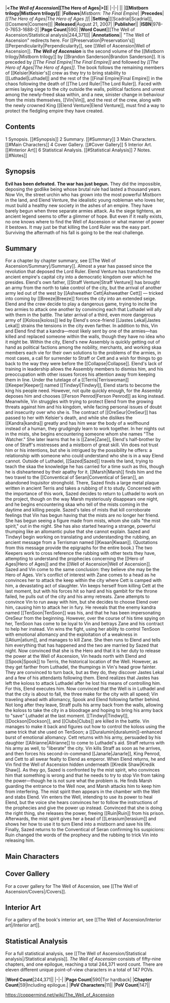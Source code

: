 |**<*The Well of Ascension*[[The Hero of Ages\|>]]**|
|-|-|
||
|**[[Mistborn trilogy\|Mistborn trilogy]]**|
|**Follows**|*Mistborn: The Final Empire*|
|**Precedes**|*[[The Hero of Ages\|The Hero of Ages ]]*|
|**Setting**|[[Scadrial\|Scadrial]], [[Cosmere\|Cosmere]]|
|**Released**|August 21, 2007|
|**Publisher**||
|**ISBN**|978-0-7653-1688-2|
|**Page Count**|590|
|**Word Count**|[[The Well of Ascension/Statistical analysis\|244,371]]|
|**Annotations**||
"The Well of Ascension" redirects here. For [[Preservation\|Preservation's]] [[Perpendicularity\|Perpendicularity]], see [[Well of Ascension\|Well of Ascension]].
***The Well of Ascension*** is the second volume of the [[Mistborn trilogy\|Mistborn trilogy]] by [[Brandon Sanderson\|Brandon Sanderson]]. It is preceded by *[[The Final Empire\|The Final Empire]]* and followed by *[[The Hero of Ages\|The Hero of Ages]]*. The book follows the remaining members of [[Kelsier\|Kelsier's]] crew as they try to bring stability to [[Luthadel\|Luthadel]] and the rest of the [[Final Empire\|Final Empire]] in the chaos following the death of [[The Lord Ruler\|The Lord Ruler]]. Faced with armies laying siege to the city outside the walls, political factions and unrest among the newly-freed skaa within, and a new, sinister change in behaviour from the mists themselves, [[Vin\|Vin]], and the rest of the crew, along with the newly crowned King [[Elend Venture\|Elend Venture]], must find a way to protect the fledgling empire they have created.

## Contents

1 Synopsis. [[#Synopsis]] 
2 Summary. [[#Summary]] 
3 Main Characters. [[#Main Characters]] 
4 Cover Gallery. [[#Cover Gallery]] 
5 Interior Art. [[#Interior Art]] 
6 Statistical Analysis. [[#Statistical Analysis]] 
7 Notes. [[#Notes]] 


## Synopsis
**Evil has been defeated.**
**The war has just begun.**
They did the impossible, deposing the godlike being whose brutal rule had lasted a thousand years. Now Vin, the street urchin who has grown into the most powerful Mistborn in the land, and Elend Venture, the idealistic young nobleman who loves her, must build a healthy new society in the ashes of an empire.
They have barely begun when three separate armies attack. As the siege tightens, an ancient legend seems to offer a glimmer of hope. But even if it really exists, no one knows where to find the Well of Ascension or what manner of power it bestows.
It may just be that killing the Lord Ruler was the easy part. Surviving the aftermath of his fall is going to be the real challenge.

## Summary
For a chapter by chapter summary, see [[The Well of Ascension/Summary\|/Summary]].
Almost a year has passed since the revolution that deposed the Lord Ruler. Elend Venture has transformed the ancient empire's capital city into a democratic kingdom over which he presides. Elend's own father, [[Straff Venture\|Straff Venture]] has brought an army from the north to take control of the city, but the arrival of another army led out of the west by [[Ashweather Cett\|Ashweather Cett]] — tricked into coming by [[Breeze\|Breeze]] forces the city into an extended seige. Elend and the crew decide to play a dangerous game, trying to incite the two armies to attack one another by convincing each that Luthadel will ally with them in the battle. The later arrival of a third, even more dangerous army of [[Koloss\|koloss]] led by Elend's once-friend [[Jastes Lekal\|Jastes Lekal]] strains the tensions in the city even farther. In addition to this, Vin and Elend find that a kandra—most likely sent by one of the armies—has killed and replaced someone within the walls, though they have no idea who it might be.
Within the city, Elend's new Assembly is quickly getting out of hand as political factions among the nobility, merchants, and working skaa members each vie for their own solutions to the problems of the armies, in most cases, a call for surrender to Straff or Cett and a wish for things to go back to the way they were before the [[Collapse\|Collapse]]. Elend's lack of training in leadership allows the Assembly members to dismiss him, and his preoccupation with other issues forces his attention away from keeping them in line. Under the tutelage of a [[Terris\|Terriswoman]] [[Keeper\|Keeper]] named [[Tindwyl\|Tindwyl]], Elend starts to become the king his people need. However, not quite quickly enough, for the Assembly deposes him and chooses [[Ferson Penrod\|Ferson Penrod]] as king instead.
Meanwhile, Vin struggles with trying to protect Elend from the growing threats against him and his kingdom, while facing personal issues of doubt and insecurity over who she is. The contract of [[OreSeur\|OreSeur]] has passed to her with Kelsier's death, and while she dislikes the [[Kandra\|kandra]] greatly and has him wear the body of a wolfhound instead of a human, they grudgingly learn to work together. In her nights out in the mists, she begins encountering someone whom she names "The Watcher." She later learns that he is [[Zane\|Zane]], Elend's half-brother by one of Straff's mistresses and a mistborn of great skill. Vin does not trust him or his intentions, but she is intrigued by the possibility he offers: a relationship with someone who could understand who she is in a way Elend cannot.
Outside of Luthadel, [[Sazed\|Sazed]] travels the land, trying to teach the skaa the knowledge he has carried for a time such as this, though he is disheartened by their apathy for it. [[Marsh\|Marsh]] finds him and the two travel to the [[Conventical of Seran\|Conventical of Seran]], an abandoned Inquisitor stronghold. There, Sazed finds a large metal plaque written in ancient Terris and takes a rubbing of it to study. Concerned with the importance of this work, Sazed decides to return to Luthadel to work on the project, though on the way Marsh mysteriously disappears one night, and he begins encountering skaa who tell of the mists coming in the daytime and killing people.
Sazed's tales of mists that kill corroborate feelings that Vin has begun having that the mists are no longer her friend. She has begun seeing a figure made from mists, whom she calls "the mist spirit," out in the night. She has also started hearing a strange, powerful thumping like an allomantic pulse that she cannot explain. Sazed and Tindwyl begin working on translating and understanding the rubbing, an ancient message from a Terrisman named [[Kwaan\|Kwaan]]. (Quotations from this message provide the epigraphs for the entire book.) The two Keepers work to cross reference the rubbing with other texts they have, attempting to understand the prophecies concerning the [[Hero of Ages\|Hero of Ages]] and the [[Well of Ascension\|Well of Ascension]]. Sazed and Vin come to the same conclusion: they believe she may be the Hero of Ages.
Vin's conflict of interest with Zane comes to a head as he convinces her to attack the keep within the city where Cett is camped with him, a devastating act of slaughter. Vin keeps herself from killing Cett at the last moment, but with his forces hit so hard and his gambit for the throne failed, he pulls out of the city and his army retreats. Zane attempts to convince Vin to run away with him, but she decides to choose Elend over him, causing him to attack her in fury. He reveals that the enemy kandra named [[TenSoon\|TenSoon]] was his, and that he has been impersonating OreSeur from the beginning. However, over the course of his time spying on her, TenSoon has come to be loyal to Vin and betrays Zane and his contract to help her instead. Vin wins the fight, using her ability to control TenSoon with emotional allomancy and the exploitation of a weakness in [[Atium\|atium]], and manages to kill Zane. She then runs to Elend and tells him everything that has happened and the two are married by Sazed that night.
Now convinced that she is the Hero and that it is her duty to release the power at the Well of Ascension, Vin heads north with Elend and [[Spook\|Spook]] to Terris, the historical location of the Well. However, as they get farther from Luthadel, the thumpings in Vin's head grow fainter. They are convinced to turn back, but as they do, they discover Jastes Lekal and a few of his attendants following them. Elend realizes that Jastes has left the koloss to attack Luthadel after he lost his means of controlling him. For this, Elend executes him. Now convinced that the Well is in Luthadel and that the city is about to fall, the three make for the city with all speed; Vin traveling ahead with allomancy, Spook and Elend following farther behind.
Not long after they leave, Straff pulls his army back from the walls, allowing the koloss to take the city in a bloodrage and hoping to bring his army back to "save" Luthadel at the last moment. [[Tindwyl\|Tindwyl]], [[Dockson\|Dockson]], and [[Clubs\|Clubs]] are killed in the battle. Vin manages to make it back and figures out how to control the koloss using the same trick that she used on TenSoon; a [[Duralumin\|duralumin]]-enhanced burst of emotional allomancy. Cett returns with his army, persuaded by his daughter [[Allrianne\|Allrianne]] to come to Luthadel's aid. Straff returns with his army as well, to "liberate" the city. Vin kills Straff as soon as he arrives, and then forces his second-in-command [[Janarle\|Janarle]], King Penrod, and Cett to all swear fealty to Elend as emperor.
When Elend returns, he and Vin find the Well of Ascension hidden underneath [[Kredik Shaw\|Kredik Shaw]]. As they go, Sazed is confronted by the mist spirit, who convinces him that something is wrong and that he needs to try to stop Vin from taking the power—though he is not sure what the problem is. He finds Marsh guarding the entrance to the Well now, and Marsh attacks him to keep him from interfering. The mist spirit then appears in the chamber with the Well and stabs Elend. Vin enters the Well, intending to use its power to heal Elend, but the voice she hears convinces her to follow the instructions of the prophecies and give the power up instead. Convinced that she is doing the right thing, she releases the power, freeing [[Ruin\|Ruin]] from his prison. Afterwards, the mist spirit gives her a bead of [[Lerasium\|lerasium]] and shows her how to use it to turn Elend into a mistborn and save his life.
Finally, Sazed returns to the Conventical of Seran confirming his suspicions: Ruin changed the words of the prophecy and the rubbing to trick Vin into releasing him.

## Main Characters

## Cover Gallery
For a cover gallery for The Well of Ascension, see [[The Well of Ascension/Covers\|/Covers]].
## Interior Art
For a gallery of the book's interior art, see [[The Well of Ascension/Interior art\|/Interior art]].
## Statistical Analysis
For a full statistical analysis, see [[The Well of Ascension/Statistical analysis\|/Statistical analysis]].
*The Well of Ascension* consists of fifty-nine chapters, and one epilogue, reaching a total 244,371 word count. There are eleven different unique point-of-view characters in a total of 147 POVs.

|**Word Count**|244,371||
|-|-|
|**Page Count**|590|Tor hardback|
|**Chapter Count**|59|Including epilogue.|
|**PoV Characters**|11||
|**PoV Count**|147||



https://coppermind.net/wiki/The_Well_of_Ascension